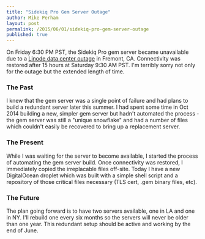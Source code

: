 ```yaml
---
title: "Sidekiq Pro Gem Server Outage"
author: Mike Perham
layout: post
permalink: /2015/06/01/sidekiq-pro-gem-server-outage
published: true
---
```


On Friday 6:30 PM PST, the Sidekiq Pro gem server became unavailable due to a [Linode data center outage][0]
in Fremont, CA.  Connectivity was restored after 15 hours at Saturday 9:30 AM PST.  I'm terribly sorry not only
for the outage but the extended length of time.

### The Past

I knew that the gem server was a single point of failure and had plans to build a redundant server later this summer.
I had spent some time in Oct 2014 building a new, simpler gem server but hadn't automated the process - the gem server
was still a "unique snowflake" and had a number of files which couldn't easily be recovered to bring up a replacement server.

### The Present

While I was waiting for the server to become available, I started the process of automating the gem server build.
Once connectivity was restored, I immediately copied the irreplacable files off-site.  Today I have a new DigitalOcean
droplet which was built with a simple shell script and a repository of those critical files necessary (TLS cert, .gem
binary files, etc).

### The Future

The plan going forward is to have two servers available, one in LA and one in NY.  I'll rebuild one every six
months so the servers will never be older than one year.  This redundant setup should be active and working by the end of June.

[0]: http://status.linode.com/incidents/2rm9ty3q8h3x
